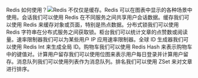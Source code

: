 Redis 如何使用？![](images/top-redis-use-cases.jpg)Redis 不仅仅是缓存。Redis 可以在图表中显示的各种场景中使用。会话我们可以使用 Redis 在不同服务之间共享用户会话数据。缓存我们可以使用 Redis 来缓存对象或页面，特别是热点数据。分布式锁我们可以使用 Redis 字符串在分布式服务之间获取锁。柜台我们可以统计文章的点赞数或阅读量。速率限制器我们可以为某些用户 IP 应用速率限制器。全球 ID 生成器我们可以使用 Redis Int 来生成全局 ID。购物车我们可以使用 Redis Hash 来表示购物车中的键值对。计算用户留存我们可以使用位图来表示用户每日登录并计算用户留存。消息队列我们可以使用列表作为消息队列。排名我们可以使用 ZSet 来对文章进行排序。